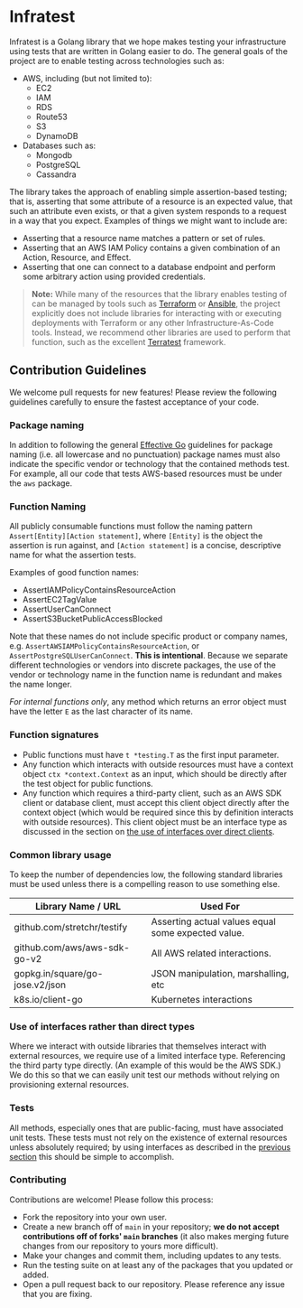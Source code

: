 # Infratest

Infratest is a Golang library that we hope makes testing your infrastructure using
tests that are written in Golang easier to do. The general goals of the project are to
enable testing across technologies such as:

* AWS, including (but not limited to):
  * EC2
  * IAM
  * RDS
  * Route53
  * S3
  * DynamoDB
* Databases such as:
  * Mongodb
  * PostgreSQL
  * Cassandra

The library takes the approach of enabling simple assertion-based testing; that
is, asserting that some attribute of a resource is an expected value, that such
an attribute even exists, or that a given system responds to a request in a way
that you expect. Examples of things we might want to include are:

* Asserting that a resource name matches a pattern or set of rules.
* Asserting that an AWS IAM Policy contains a given combination of an Action,
  Resource, and Effect.
* Asserting that one can connect to a database endpoint and perform some
  arbitrary action using provided credentials.

> **Note:** While many of the resources that the library enables testing of
> can be managed by tools such as [Terraform](https://terraform.io) or
> [Ansible](https://ansible.com), the project explicitly does not include
> libraries for interacting with or executing deployments with Terraform or any
> other Infrastructure-As-Code tools. Instead, we recommend other libraries are
> used to perform that function, such as the excellent
> [Terratest](https://terratest.gruntwork.io) framework.

## Contribution Guidelines

We welcome pull requests for new features! Please review the following
guidelines carefully to ensure the fastest acceptance of your code.

### Package naming

In addition to following the general [Effective
Go](https://golang.org/doc/effective_go#package-names) guidelines for package
naming (i.e. all lowercase and no punctuation) package names must also indicate
the specific vendor or technology that the contained methods test. For example, 
all our code that tests AWS-based resources must be under the `aws` package.

### Function Naming

All publicly consumable functions must follow the naming pattern
`Assert[Entity][Action statement]`, where `[Entity]` is the object the assertion
is run against, and `[Action statement]` is a concise, descriptive name for what
the assertion tests.

Examples of good function names:

- AssertIAMPolicyContainsResourceAction
- AssertEC2TagValue
- AssertUserCanConnect
- AssertS3BucketPublicAccessBlocked

Note that these names do not include specific product or company names, e.g.
`AssertAWSIAMPolicyContainsResourceAction`, or `AssertPostgreSQLUserCanConnect`.
**This is intentional**. Because we separate different technologies or vendors
into discrete packages, the use of the vendor or technology name in the function
name is redundant and makes the name longer.

*For internal functions only*, any method which returns an error object must
have the letter `E` as the last character of its name.

### Function signatures

- Public functions must have `t *testing.T` as the first input parameter.
- Any function which interacts with outside resources must have a context object
  `ctx *context.Context` as an input, which should be directly after the test
  object for public functions.
- Any function which requires a third-party client, such as an AWS SDK client or
  database client, must accept this client object directly after the context
  object (which would be required since this by definition interacts with
  outside resources). This client object must be an interface type as discussed
  in the section on [the use of interfaces over direct
  clients](#use-of-interaces-rather-than-direct-types).

### Common library usage

To keep the number of dependencies low, the following standard libraries must be
used unless there is a compelling reason to use something else.

| Library Name  / URL                             | Used For                                                                  |
|-------------------------------------------------|---------------------------------------------------------------------------|
| github.com/stretchr/testify                     | Asserting actual values equal some expected value.                        |
| github.com/aws/aws-sdk-go-v2                    | All AWS related interactions.                                             |
| gopkg.in/square/go-jose.v2/json                 | JSON manipulation, marshalling, etc                                       |
| k8s.io/client-go                                | Kubernetes interactions                                                   |

### Use of interfaces rather than direct types

Where we interact with outside libraries that themselves interact with external
resources, we require use of a limited interface type. Referencing the third party 
type directly. (An example of this would be the AWS SDK.) 
We do this so that we can easily unit test our methods without relying on provisioning 
external resources.

### Tests

All methods, especially ones that are public-facing, must have associated unit
tests. These tests must not rely on the existence of external resources unless
absolutely required; by using interfaces as described in the [previous
section](#use-of-interaces-rather-than-direct-types) this should be simple to
accomplish.


### Contributing

Contributions are welcome! Please follow this process:

* Fork the repository into your own user.
* Create a new branch off of `main` in your repository; **we do not accept contributions off of forks' `main` branches** (it also makes merging future changes from our repository to yours more difficult).
* Make your changes and commit them, including updates to any tests.
* Run the testing suite on at least any of the packages that you updated or added.
* Open a pull request back to our repository. Please reference any issue that you are fixing.
